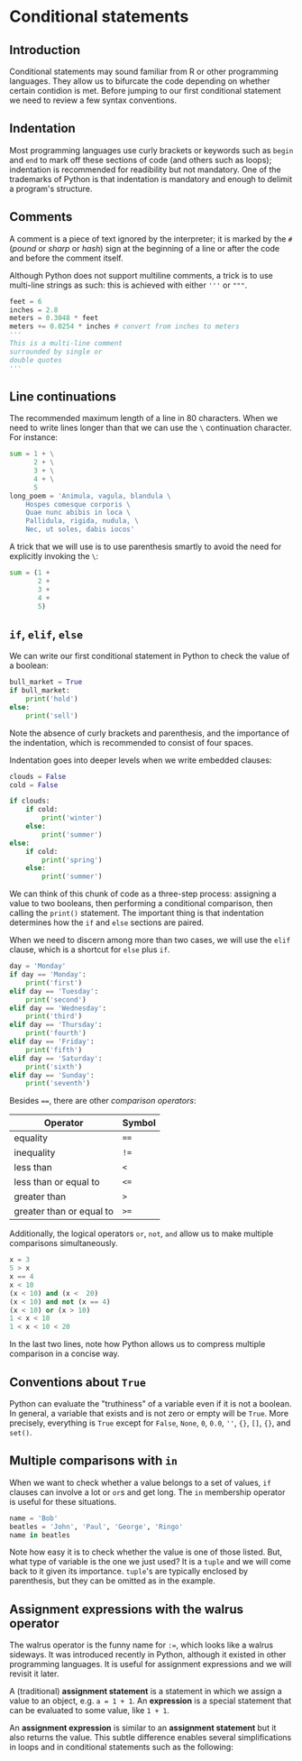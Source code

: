 # Conditional statements

## Introduction

Conditional statements may sound familiar from R or other programming languages. They allow us to bifurcate the code depending on whether certain contidion is met. Before jumping to our first conditional statement we need to review a few syntax conventions.

## Indentation

Most programming languages use curly brackets or keywords such as `begin` and `end` to mark off these sections of code (and others such as loops); indentation is recommended for readibility but not mandatory. One of the trademarks of Python is that indentation is mandatory and enough to delimit a program's structure.

## Comments

A comment is a piece of text ignored by the interpreter; it is marked by the `#` (_pound_ or _sharp_ or _hash_) sign at the beginning of a line or after the code and before the comment itself.

Although Python does not support multiline comments, a trick is to use multi-line strings as such: this is achieved with either `'''` or `"""`.

```Python
feet = 6
inches = 2.8 
meters = 0.3048 * feet
meters += 0.0254 * inches # convert from inches to meters
'''
This is a multi-line comment
surrounded by single or
double quotes 
'''
```

## Line continuations

The recommended maximum length of a line in 80 characters. When we need to write lines longer than that we can use the `\` continuation character. For instance:

```python
sum = 1 + \
      2 + \
      3 + \
      4 + \
      5
long_poem = 'Animula, vagula, blandula \
    Hospes comesque corporis \
    Quae nunc abibis in loca \
    Pallidula, rigida, nudula, \
    Nec, ut soles, dabis iocos'
```

A trick that we will use is to use parenthesis smartly to avoid the need for explicitly invoking the `\`:

```python
sum = (1 +
       2 +
       3 +
       4 +
       5)
```

## `if`, `elif`, `else`

We can write our first conditional statement in Python to check the value of a boolean:

```python
bull_market = True
if bull_market:
    print('hold')
else:
    print('sell')
```

Note the absence of curly brackets and parenthesis, and the importance of the indentation, which is recommended to consist of four spaces.

Indentation goes into deeper levels when we write embedded clauses:

```python
clouds = False
cold = False

if clouds:
    if cold:
        print('winter')
    else:
        print('summer')
else:
    if cold:
        print('spring')
    else:
        print('summer')
```

We can think of this chunk of code as a three-step process: assigning a value to two booleans, then performing a conditional comparison, then calling the `print()` statement. The important thing is that indentation determines how the `if` and `else` sections are paired.

When we need to discern among more than two cases, we will use the `elif` clause, which is a shortcut for `else` plus `if`.

```python
day = 'Monday'
if day == 'Monday':
    print('first')
elif day == 'Tuesday':
    print('second')
elif day == 'Wednesday':
    print('third')
elif day == 'Thursday':
    print('fourth')
elif day == 'Friday':
    print('fifth')
elif day == 'Saturday':
    print('sixth')
elif day == 'Sunday':
    print('seventh')
```

Besides `==`, there are other _comparison operators_:

| Operator | Symbol |
|----------|--------|
| equality | `==`|
| inequality | `!=`|
| less than | `<`|
| less than or equal to |`<=`|
| greater than | `>`|
| greater than or equal to |`>=`|

Additionally, the logical operators `or`, `not`, `and` allow us to make multiple comparisons simultaneously.

```python
x = 3
5 > x
x == 4
x < 10
(x < 10) and (x <  20)
(x < 10) and not (x == 4)
(x < 10) or (x > 10)
1 < x < 10
1 < x < 10 < 20
```

In the last two lines, note how Python allows us to compress multiple comparison in a concise way.

## Conventions about `True`

Python can evaluate the "truthiness" of a variable even if it is not a boolean. In general, a variable that exists and is not zero or empty will be `True`. More precisely, everything is `True` except for `False`, `None`, `0`, `0.0`, `''`, `{}`, `[]`, `{}`, and `set()`.

## Multiple comparisons with `in`

When we want to check whether a value belongs to a set of values, `if` clauses can involve a lot or `or`s and get long. The `in` membership operator is useful for these situations.

```python
name = 'Bob'
beatles = 'John', 'Paul', 'George', 'Ringo'
name in beatles 
```

Note how easy it is to check whether the value is one of those listed. But, what type of variable is the one we just used? It is a `tuple` and we will come back to it given its importance. `tuple`'s are typically enclosed by parenthesis, but they can be omitted as in the example.

## Assignment expressions with the walrus operator

The walrus operator is the funny name for `:=`, which looks like a walrus sideways. It was introduced recently in Python, although it existed in other programming languages. It is useful for assignment expressions and we will revisit it later.

A (traditional) **assignment statement** is a statement in which we assign a value to an object, e.g. `a = 1 + 1`. An **expression** is a special statement that can be evaluated to some value, like `1 + 1`.

An **assignment expression** is similar to an **assignment statement** but it also returns the value. This subtle difference enables several simplifications in loops and in conditional statements such as the following:

```python

```